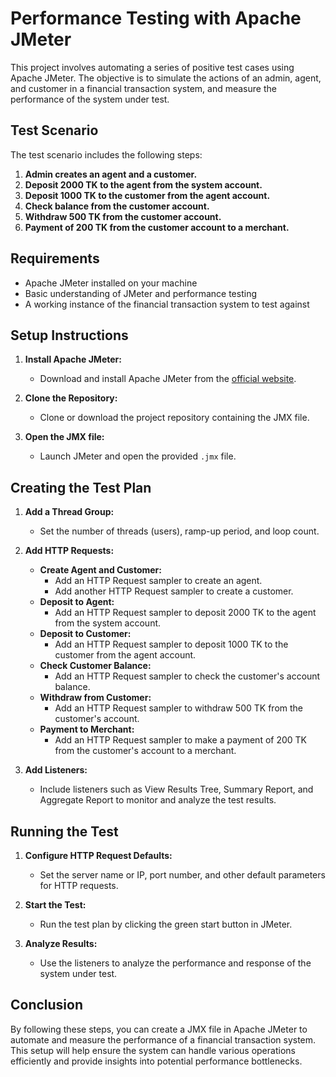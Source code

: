# Performance Testing with Apache JMeter

This project involves automating a series of positive test cases using Apache JMeter. The objective is to simulate the actions of an admin, agent, and customer in a financial transaction system, and measure the performance of the system under test.

## Test Scenario

The test scenario includes the following steps:

1. **Admin creates an agent and a customer.**
2. **Deposit 2000 TK to the agent from the system account.**
3. **Deposit 1000 TK to the customer from the agent account.**
4. **Check balance from the customer account.**
5. **Withdraw 500 TK from the customer account.**
6. **Payment of 200 TK from the customer account to a merchant.**

## Requirements

- Apache JMeter installed on your machine
- Basic understanding of JMeter and performance testing
- A working instance of the financial transaction system to test against

## Setup Instructions

1. **Install Apache JMeter:**
   - Download and install Apache JMeter from the [official website](https://jmeter.apache.org/download_jmeter.cgi).

2. **Clone the Repository:**
   - Clone or download the project repository containing the JMX file.

3. **Open the JMX file:**
   - Launch JMeter and open the provided `.jmx` file.

## Creating the Test Plan

1. **Add a Thread Group:**
   - Set the number of threads (users), ramp-up period, and loop count.

2. **Add HTTP Requests:**
   - **Create Agent and Customer:**
     - Add an HTTP Request sampler to create an agent.
     - Add another HTTP Request sampler to create a customer.
   - **Deposit to Agent:**
     - Add an HTTP Request sampler to deposit 2000 TK to the agent from the system account.
   - **Deposit to Customer:**
     - Add an HTTP Request sampler to deposit 1000 TK to the customer from the agent account.
   - **Check Customer Balance:**
     - Add an HTTP Request sampler to check the customer's account balance.
   - **Withdraw from Customer:**
     - Add an HTTP Request sampler to withdraw 500 TK from the customer's account.
   - **Payment to Merchant:**
     - Add an HTTP Request sampler to make a payment of 200 TK from the customer's account to a merchant.

3. **Add Listeners:**
   - Include listeners such as View Results Tree, Summary Report, and Aggregate Report to monitor and analyze the test results.

## Running the Test

1. **Configure HTTP Request Defaults:**
   - Set the server name or IP, port number, and other default parameters for HTTP requests.

2. **Start the Test:**
   - Run the test plan by clicking the green start button in JMeter.

3. **Analyze Results:**
   - Use the listeners to analyze the performance and response of the system under test.

## Conclusion

By following these steps, you can create a JMX file in Apache JMeter to automate and measure the performance of a financial transaction system. This setup will help ensure the system can handle various operations efficiently and provide insights into potential performance bottlenecks.


